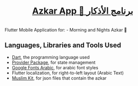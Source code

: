 <a href="https://www.abdelrahmanbayoumi.ml/Azkar-App/"><h1 align="center"> Azkar App 🕌 برنامج الأذكار </h1></a>
<br>
Flutter Mobile Application for:
    - Morning and Nights Azkar 🤲

## Languages, Libraries and Tools Used

* [Dart](https://dart.dev/), the programming language used
* [Provider Package](https://pub.dev/packages/provider), for state management
* [Google Fonts Arabic](https://pub.dev/packages/google_fonts_arabic), for arabic font styles
* Flutter localization, for right-to-left layout (Arabic Text)
* [Muslim Kit](https://ahegazy.github.io/muslimKit/json/), for json files that contain the azkar
